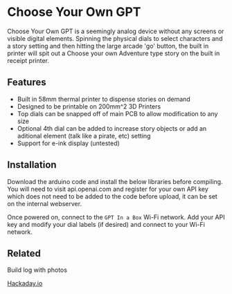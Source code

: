
# Choose Your Own GPT

Choose Your Own GPT is a seemingly analog device without any screens or visible digital elements. Spinning the physical dials to select characters and a story setting and then hitting the large arcade 'go' button, the built in printer will spit out a Choose your own Adventure type story on the built in receipt printer. 


## Features

- Built in 58mm thermal printer to dispense stories on demand
- Designed to be printable on 200mm^2 3D Printers
- Top dials can be snapped off of main PCB to allow modification to any size
- Optional 4th dial can be added to increase story objects or add an aditional element (talk like a pirate, etc) setting
- Support for e-ink display (untested)

## Installation

Download the arduino code and install the below libraries before compiling. You will need to visit api.openai.com and register for your own API key which does not need to be added to the code before upload, it can be set on the internal webserver. 

Once powered on, connect to the ```GPT In a Box``` Wi-Fi network. Add your API key and modify your dial labels (if desired) and connect to your Wi-Fi network.
## Related

Build log with photos

[Hackaday.io](https://hackaday.io/project/192751-choose-your-own-gpt)